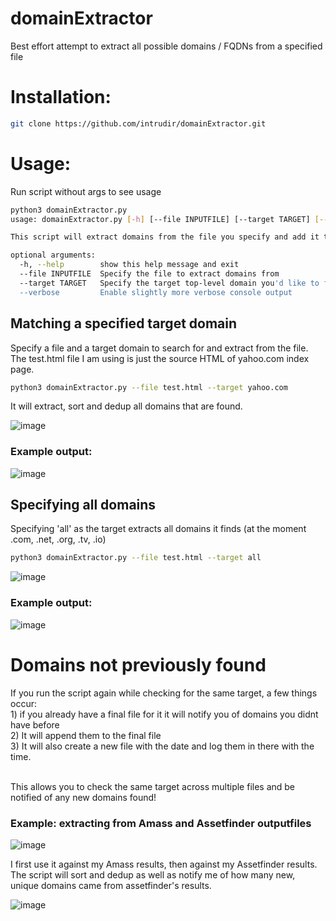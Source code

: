 # domainExtractor
Best effort attempt to extract all possible domains / FQDNs from a specified file

<h1>Installation:</h1>

```bash
git clone https://github.com/intrudir/domainExtractor.git
```

<h1>Usage:</h1>
Run script without args to see usage

```bash
python3 domainExtractor.py
usage: domainExtractor.py [-h] [--file INPUTFILE] [--target TARGET] [--verbose]

This script will extract domains from the file you specify and add it to a final file

optional arguments:
  -h, --help        show this help message and exit
  --file INPUTFILE  Specify the file to extract domains from
  --target TARGET   Specify the target top-level domain you'd like to find and extract e.g. uber.com
  --verbose         Enable slightly more verbose console output

```
<h2> Matching a specified target domain </h2>
Specify a file and a target domain to search for and extract from the file. The test.html file I am using is just the source HTML of yahoo.com index page.

```bash
python3 domainExtractor.py --file test.html --target yahoo.com
```
It will extract, sort and dedup all domains that are found.

![image](https://user-images.githubusercontent.com/24526564/85906292-dd7e8a80-b7db-11ea-84b2-dbb7df9bec74.png)

<h3>Example output:</h3>

![image](https://user-images.githubusercontent.com/24526564/85906625-dd32bf00-b7dc-11ea-9c22-415c76c01ae4.png)

<h2> Specifying all domains </h2>
Specifying 'all' as the target extracts all domains it finds (at the moment .com, .net, .org, .tv, .io)

```bash
python3 domainExtractor.py --file test.html --target all
```

![image](https://user-images.githubusercontent.com/24526564/85906901-c50f6f80-b7dd-11ea-8fea-e7adad964d97.png)

<h3>Example output:</h3>

![image](https://user-images.githubusercontent.com/24526564/85907449-81b60080-b7df-11ea-9c10-d389b3558605.png)

<h1>Domains not previously found</h1>
If you run the script again while checking for the same target, a few things occur: 
<br>1) if you already have a final file for it it will notify you of domains you didnt have before
<br>2) It will append them to the final file
<br>3) It will also create a new file with the date and log them in there with the time.

<br>This allows you to check the same target across multiple files and be notified of any new domains found!

<h3>Example: extracting from Amass and Assetfinder outputfiles</h3>

![image](https://user-images.githubusercontent.com/24526564/85907726-7f07db00-b7e0-11ea-820f-8912d779c065.png)

I first use it against my Amass results, then against my Assetfinder results. 
<br>The script will sort and dedup as well as notify me of how many new, unique domains came from assetfinder's results.

![image](https://user-images.githubusercontent.com/24526564/85907755-9777f580-b7e0-11ea-9a87-ee5ae4d157dd.png)

